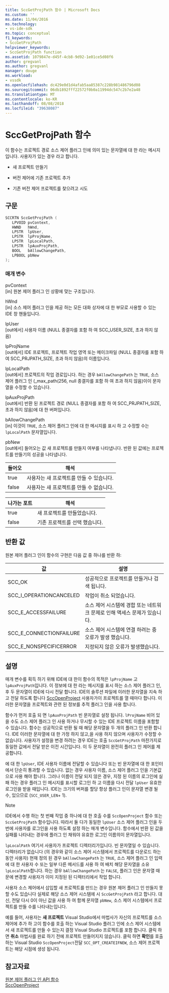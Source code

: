 ```yaml
---
title: SccGetProjPath 함수 | Microsoft Docs
ms.custom: ''
ms.date: 11/04/2016
ms.technology:
- vs-ide-sdk
ms.topic: conceptual
f1_keywords:
- SccGetProjPath
helpviewer_keywords:
- SccGetProjPath function
ms.assetid: 1079847e-d45f-4cb8-9d92-1e01ce5d08f6
author: gregvanl
ms.author: gregvanl
manager: douge
ms.workload:
- vssdk
ms.openlocfilehash: dc429e0d1d4afab5aa85387c228b981486796d08
ms.sourcegitcommit: 06db1892fff22572f0b0a11994dc547c2b7e2a48
ms.translationtype: MT
ms.contentlocale: ko-KR
ms.lasthandoff: 08/08/2018
ms.locfileid: "39638087"
---
```

# <a name="sccgetprojpath-function"></a>SccGetProjPath 함수
이 함수는 프로젝트 경로 소스 제어 플러그 인에 의미 있는 문자열에 대 한 라는 메시지입니다. 사용자가 있는 경우 라고 합니다.  
  
-   새 프로젝트 만들기  
  
-   버전 제어에 기존 프로젝트 추가  
  
-   기존 버전 제어 프로젝트를 찾으려고 시도  
  
## <a name="syntax"></a>구문  
  
```cpp  
SCCRTN SccGetProjPath (  
   LPVOID pvContext,  
   HWND   hWnd,  
   LPSTR  lpUser,  
   LPSTR  lpProjName,  
   LPSTR  lpLocalPath,  
   LPSTR  lpAuxProjPath,  
   BOOL   bAllowChangePath,  
   LPBOOL pbNew  
);  
```  
  
### <a name="parameters"></a>매개 변수  
 pvContext  
 [in] 원본 제어 플러그 인 상황에 맞는 구조입니다.  
  
 hWnd  
 [in] 소스 제어 플러그 인을 제공 하는 모든 대화 상자에 대 한 부모로 사용할 수 있는 IDE 창 핸들입니다.  
  
 lpUser  
 [out에서] 사용자 이름 (NULL 종결자를 포함 하 여 SCC_USER_SIZE, 초과 하지 않음)  
  
 lpProjName  
 [out에서] IDE 프로젝트, 프로젝트 작업 영역 또는 메이크파일 (NULL 종결자를 포함 하 여 SCC_PRJPATH_SIZE, 초과 하지 않음)의 이름입니다.  
  
 lpLocalPath  
 [out에서] 프로젝트의 작업 경로입니다. 하는 경우 `bAllowChangePath` 는 `TRUE`, 소스 제어 플러그 인 (_max_path(256, null 종결자를 포함 하 여 초과 하지 않음)이이 문자열을 수정할 수 있습니다.  
  
 lpAuxProjPath  
 [out에서] 반환 된 프로젝트 경로 (NULL 종결자를 포함 하 여 SCC_PRJPATH_SIZE, 초과 하지 않음)에 대 한 버퍼입니다.  
  
 bAllowChangePath  
 [in] 이것이 `TRUE`, 소스 제어 플러그 인에 대 한 메시지를 표시 하 고 수정할 수는 `lpLocalPath` 문자열입니다.  
  
 pbNew  
 [out에서] 들어오는 값 새 프로젝트를 만들지 여부를 나타냅니다. 반환 된 값에는 프로젝트를 만들기의 성공을 나타냅니다.  
  
|들어오|해석|  
|--------------|--------------------|  
|true|사용자는 새 프로젝트를 만들 수 있습니다.|  
|false|사용자는 새 프로젝트를 만들 수 없습니다.|  
  
|나가는 포트|해석|  
|--------------|--------------------|  
|true|새 프로젝트를 만들었습니다.|  
|false|기존 프로젝트를 선택 했습니다.|  
  
## <a name="return-value"></a>반환 값  
 원본 제어 플러그 인이 함수의 구현은 다음 값 중 하나를 반환 하:  
  
|값|설명|  
|-----------|-----------------|  
|SCC_OK|성공적으로 프로젝트를 만들거나 검색 됩니다.|  
|SCC_I_OPERATIONCANCELED|작업이 취소 되었습니다.|  
|SCC_E_ACCESSFAILURE|소스 제어 시스템에 경합 또는 네트워크 문제로 인해 액세스 문제가 있습니다.|  
|SCC_E_CONNECTIONFAILURE|소스 제어 시스템에 연결 하려는 중 오류가 발생 했습니다.|  
|SCC_E_NONSPECIFICERROR|지정되지 않은 오류가 발생했습니다.|  
  
## <a name="remarks"></a>설명  
 매개 변수를 획득 하기 위해 IDE에 대 한이 함수의 목적은 `lpProjName` 고 `lpAuxProjPath`입니다. 이 정보에 대 한 라는 메시지를 표시 하는 소스 제어 플러그 인, 후 두 문자열이 IDE에 다시 전달 합니다. IDE의 솔루션 파일에 이러한 문자열을 지속 하 고 전달 하도록 합니다 [SccOpenProject](../extensibility/sccopenproject-function.md) 사용자가이 프로젝트를 열 때마다 합니다. 이러한 문자열을 프로젝트와 관련 된 정보를 추적 플러그 인을 사용 합니다.  
  
 함수가 먼저 호출 되 면 `lpAuxProjPath` 빈 문자열로 설정 됩니다. `lProjName` 비어 있을 수도 소스 제어 플러그 인 사용 하거나 무시할 수 있는 IDE 프로젝트 이름을 포함할 수 있습니다. 함수는 성공적으로 반환 될 때 해당 문자열을 두 개의 플러그 인 반환 합니다. IDE 이러한 문자열에 대 한 가정 하지 않고,을 사용 하지 않으며 사용자가 수정할 수 없습니다. 사용자가 설정을 변경 하려는 경우 IDE는 호출 `SccGetProjPath` 마찬가지로 동일한 값에서 전달 받은 이전 시간입니다. 이 두 문자열이 완전히 플러그 인 제어를 제공합니다.  
  
 에 대 한 `lpUser`, IDE 사용자 이름에 전달할 수 있습니다 또는 빈 문자열에 대 한 포인터에서 단순히 통과할 수 있습니다. 없는 경우 사용자 이름, 소스 제어 플러그 인을 기본값으로 사용 해야 합니다. 그러나 이름이 전달 되지 않은 경우, 지정 된 이름의 로그인에 실패 하는 경우 플러그 인 메시지를 표시할 로그인 하 고 이름을 다시 전달 `lpUser` 유효한 로그인을 받을 때입니다. IDE는 크기의 버퍼를 할당 항상 플러그 인이 문자열 변경 될 수, 있으므로 (`SCC_USER_LEN`+ 1).  
  
> [!NOTE]
>  IDE에서 수행 하는 첫 번째 작업 중 하나에 대 한 호출 수를 `SccOpenProject` 함수 또는 `SccGetProjPath` 함수입니다. 따라서 둘 다가 동일한 `lpUser` 소스 제어 플러그 인을 두 번에 사용자를 로그인을 사용 하도록 설정 하는 매개 변수입니다. 함수에서 반환 된 값을 실패를 나타내는 경우에 플러그 인 채워야 유효한 로그인 이름의이 문자열입니다.  
  
 `lpLocalPath` 여기서 사용자가 프로젝트 디렉터리가입니다. 빈 문자열일 수 있습니다. 디렉터리가 없습니다 (의 경우와 같이 소스 제어 시스템에서 프로젝트를 다운로드 하는 동안 사용자) 현재 정의 된 경우 `bAllowChangePath` 는 `TRUE`, 소스 제어 플러그 인 입력에 대 한 사용자 수 또는 일부 다른 메서드를 사용 하 여 배치 해당 문자열을 소유 `lpLocalPath`합니다. 하는 경우 `bAllowChangePath` 는 `FALSE`, 플러그 인은 문자열 때문에 변경할 사용자가 이미 지정된 된 디렉터리에서 작업 합니다.  
  
 사용자 소스 제어에서 삽입할 새 프로젝트를 만드는 경우 원본 제어 플러그 인 만들지 못할 수도 있습니다 실제로 해당 소스 제어 시스템에 시 `SccGetProjPath` 라고 합니다. 대신, 전달 다시 0이 아닌 값을 사용 하 여 함께 문자열 `pbNew`, 소스 제어 시스템에서 프로젝트를 만들 수를 나타내는입니다.  
  
 예를 들어, 사용자는 **새 프로젝트** Visual Studio에서 마법사가 자신의 프로젝트를 소스 제어에 추가 하 고이 함수를 호출 하는 Visual Studio 플러그 인에 소스 제어 시스템에서 새 프로젝트를 만들 수 있는지 결정 Visual Studio 프로젝트를 포함 합니다. 클릭 하면 **취소** 마법사를 완료 하기 전에 프로젝트 만들어지지 않습니다. 클릭 하면 **확인**를 호출 하는 Visual Studio `SccOpenProject`전달 `SCC_OPT_CREATEIFNEW`, 소스 제어 프로젝트는 해당 시점에 생성 됩니다.  
  
## <a name="see-also"></a>참고자료  
 [원본 제어 플러그 인 API 함수](../extensibility/source-control-plug-in-api-functions.md)   
 [SccOpenProject](../extensibility/sccopenproject-function.md)